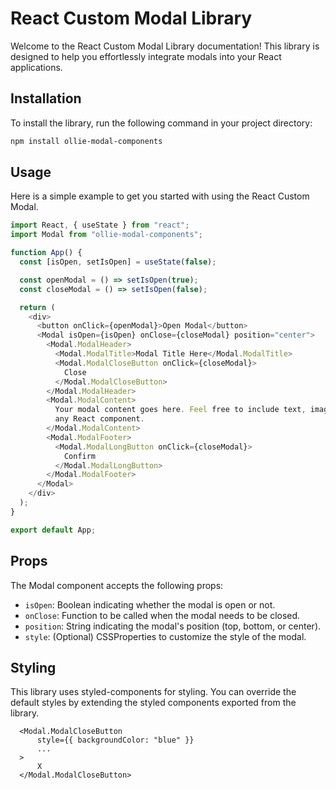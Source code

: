 # React Custom Modal Library

Welcome to the React Custom Modal Library documentation! This library is designed to help you effortlessly integrate modals into your React applications.

## Installation

To install the library, run the following command in your project directory:

```bash
npm install ollie-modal-components
```

## Usage

Here is a simple example to get you started with using the React Custom Modal.

```javascript
import React, { useState } from "react";
import Modal from "ollie-modal-components";

function App() {
  const [isOpen, setIsOpen] = useState(false);

  const openModal = () => setIsOpen(true);
  const closeModal = () => setIsOpen(false);

  return (
    <div>
      <button onClick={openModal}>Open Modal</button>
      <Modal isOpen={isOpen} onClose={closeModal} position="center">
        <Modal.ModalHeader>
          <Modal.ModalTitle>Modal Title Here</Modal.ModalTitle>
          <Modal.ModalCloseButton onClick={closeModal}>
            Close
          </Modal.ModalCloseButton>
        </Modal.ModalHeader>
        <Modal.ModalContent>
          Your modal content goes here. Feel free to include text, images, or
          any React component.
        </Modal.ModalContent>
        <Modal.ModalFooter>
          <Modal.ModalLongButton onClick={closeModal}>
            Confirm
          </Modal.ModalLongButton>
        </Modal.ModalFooter>
      </Modal>
    </div>
  );
}

export default App;
```

## Props

The Modal component accepts the following props:

- `isOpen`: Boolean indicating whether the modal is open or not.
- `onClose`: Function to be called when the modal needs to be closed.
- `position`: String indicating the modal's position (top, bottom, or center).
- `style`: (Optional) CSSProperties to customize the style of the modal.

## Styling

This library uses styled-components for styling. You can override the default styles by extending the styled components exported from the library.

```react
  <Modal.ModalCloseButton
      style={{ backgroundColor: "blue" }}
      ...
  >
      X
  </Modal.ModalCloseButton>
```
